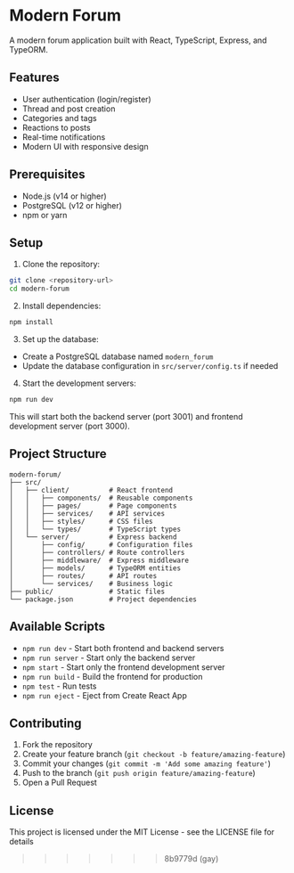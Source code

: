
# Modern Forum

A modern forum application built with React, TypeScript, Express, and TypeORM.

## Features

- User authentication (login/register)
- Thread and post creation
- Categories and tags
- Reactions to posts
- Real-time notifications
- Modern UI with responsive design

## Prerequisites

- Node.js (v14 or higher)
- PostgreSQL (v12 or higher)
- npm or yarn

## Setup

1. Clone the repository:
```bash
git clone <repository-url>
cd modern-forum
```

2. Install dependencies:
```bash
npm install
```

3. Set up the database:
- Create a PostgreSQL database named `modern_forum`
- Update the database configuration in `src/server/config.ts` if needed

4. Start the development servers:
```bash
npm run dev
```
This will start both the backend server (port 3001) and frontend development server (port 3000).

## Project Structure

```
modern-forum/
├── src/
│   ├── client/          # React frontend
│   │   ├── components/  # Reusable components
│   │   ├── pages/       # Page components
│   │   ├── services/    # API services
│   │   ├── styles/      # CSS files
│   │   └── types/       # TypeScript types
│   └── server/          # Express backend
│       ├── config/      # Configuration files
│       ├── controllers/ # Route controllers
│       ├── middleware/  # Express middleware
│       ├── models/      # TypeORM entities
│       ├── routes/      # API routes
│       └── services/    # Business logic
├── public/              # Static files
└── package.json         # Project dependencies
```

## Available Scripts

- `npm run dev` - Start both frontend and backend servers
- `npm run server` - Start only the backend server
- `npm start` - Start only the frontend development server
- `npm run build` - Build the frontend for production
- `npm test` - Run tests
- `npm run eject` - Eject from Create React App

## Contributing

1. Fork the repository
2. Create your feature branch (`git checkout -b feature/amazing-feature`)
3. Commit your changes (`git commit -m 'Add some amazing feature'`)
4. Push to the branch (`git push origin feature/amazing-feature`)
5. Open a Pull Request

## License

This project is licensed under the MIT License - see the LICENSE file for details 
>>>>>>> 8b9779d (gay)

